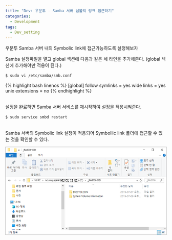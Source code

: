 ```yaml
---
title: "Dev: 우분투 - Samba 서버 심볼릭 링크 접근하기"
categories:
  - Development
tags:
  - Dev_setting
---
```


우분투 Samba 서버 내의 Symbolic link에 접근가능하도록 설정해보자

<!--more-->

Samba 설정파일을 열고 global 섹션에 다음과 같은 세 라인을 추가해준다.
(global 섹션에 추가해야만 적용이 된다.)

```bash
$ sudo vi /etc/samba/smb.conf
```

{% highlight bash linenos %}
[global]
    follow symlinks = yes
    wide links = yes
    unix extensions = no
{% endhighlight %}

<br>
설정을 완료하면 Samba 서버 서비스를 재시작하여 설정을 적용시켜준다.

```bash
$ sudo service smbd restart
```

<br>
Samba 서버의 Symbolic link 설정이 적용되어 Symbollic link 폴더에 접근할 수 있는 것을 확인할 수 있다.

![samba-symlink](/assets/images/2019-07-27-ubuntu-samba-symlink_001.png)
